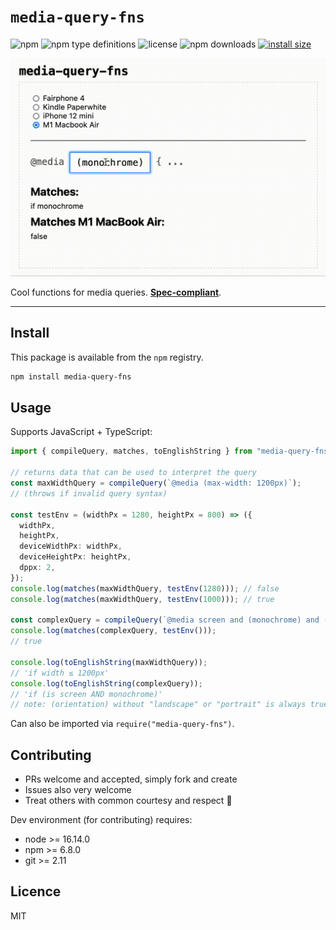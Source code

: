 # `media-query-fns`

![npm](https://img.shields.io/npm/v/media-query-fns)
![npm type definitions](https://img.shields.io/npm/types/media-query-fns)
![license](https://img.shields.io/npm/l/media-query-fns)
![npm downloads](https://img.shields.io/npm/dw/media-query-fns)
[![install size](https://packagephobia.com/badge?p=media-query-fns)](https://packagephobia.com/result?p=media-query-fns)

![](screen.gif)

Cool functions for media queries. [**Spec-compliant**](https://www.w3.org/TR/mediaqueries-5).

---

## Install

This package is available from the `npm` registry.

```sh
npm install media-query-fns
```

## Usage

Supports JavaScript + TypeScript:

```ts
import { compileQuery, matches, toEnglishString } from "media-query-fns";

// returns data that can be used to interpret the query
const maxWidthQuery = compileQuery(`@media (max-width: 1200px)`);
// (throws if invalid query syntax)

const testEnv = (widthPx = 1280, heightPx = 800) => ({
  widthPx,
  heightPx,
  deviceWidthPx: widthPx,
  deviceHeightPx: heightPx,
  dppx: 2,
});
console.log(matches(maxWidthQuery, testEnv(1280))); // false
console.log(matches(maxWidthQuery, testEnv(1000))); // true

const complexQuery = compileQuery(`@media screen and (monochrome) and (orientation)`);
console.log(matches(complexQuery, testEnv()));
// true

console.log(toEnglishString(maxWidthQuery));
// 'if width ≤ 1200px'
console.log(toEnglishString(complexQuery));
// 'if (is screen AND monochrome)'
// note: (orientation) without "landscape" or "portrait" is always true, so it's removed for brevity
```

Can also be imported via `require("media-query-fns")`.

## Contributing

- PRs welcome and accepted, simply fork and create
- Issues also very welcome
- Treat others with common courtesy and respect 🤝

Dev environment (for contributing) requires:

- node >= 16.14.0
- npm >= 6.8.0
- git >= 2.11

## Licence

MIT
